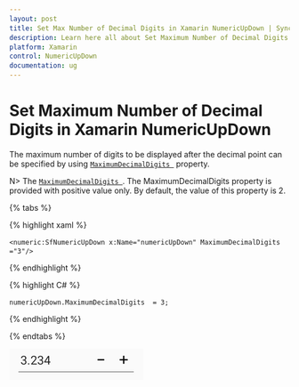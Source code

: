 ```yaml
---
layout: post
title: Set Max Number of Decimal Digits in Xamarin NumericUpDown | Syncfusion
description: Learn here all about Set Maximum Number of Decimal Digits support in Syncfusion Xamarin NumericUpDown (SfNumericUpDown) control and more.
platform: Xamarin
control: NumericUpDown
documentation: ug
---
```

# Set Maximum Number of Decimal Digits in Xamarin NumericUpDown

The maximum number of digits to be displayed after the decimal point can be specified by using [`MaximumDecimalDigits `](https://help.syncfusion.com/cr/xamarin/Syncfusion.SfNumericUpDown.XForms.SfNumericUpDown.html#Syncfusion_SfNumericUpDown_XForms_SfNumericUpDown_MaximumDecimalDigits) property. 

N> The [`MaximumDecimalDigits `](https://help.syncfusion.com/cr/xamarin/Syncfusion.SfNumericUpDown.XForms.SfNumericUpDown.html#Syncfusion_SfNumericUpDown_XForms_SfNumericUpDown_MaximumDecimalDigits). The MaximumDecimalDigits property is provided with positive value only. By default, the value of this property is 2.

{% tabs %}

{% highlight xaml %}

	<numeric:SfNumericUpDown x:Name="numericUpDown" MaximumDecimalDigits ="3"/>
	
{% endhighlight %}


{% highlight C# %}

	numericUpDown.MaximumDecimalDigits  = 3;

{% endhighlight %}

{% endtabs %}

![Display the SfNumericUpDown control with MaximumDecimalDigits](images/MaximumDecimalDigits.png)
